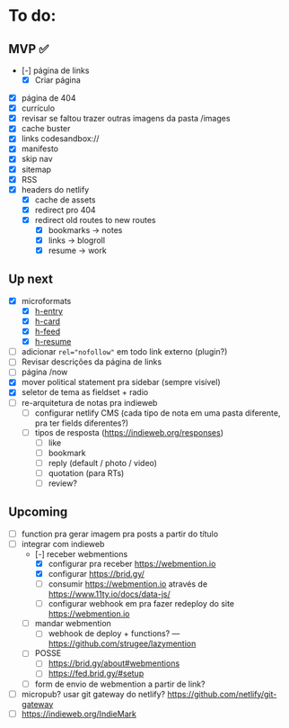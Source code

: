 # To do:

## MVP ✅

-   [-] página de links
    -   [x] Criar página
-   [x] página de 404
-   [x] currículo
-   [x] revisar se faltou trazer outras imagens da pasta /images
-   [x] cache buster
-   [x] links codesandbox://
-   [x] manifesto
-   [x] skip nav
-   [x] sitemap
-   [x] RSS
-   [x] headers do netlify
    -   [x] cache de assets
    -   [x] redirect pro 404
    -   [x] redirect old routes to new routes
        -   [x] bookmarks -> notes
        -   [x] links -> blogroll
        -   [x] resume -> work

## Up next

-   [x] microformats
    -   [x] [h-entry](http://microformats.org/wiki/h-entry)
    -   [x] [h-card](http://microformats.org/wiki/h-card)
    -   [x] [h-feed](http://microformats.org/wiki/h-feed)
    -   [x] [h-resume](http://microformats.org/wiki/h-resume)
-   [ ] adicionar `rel="nofollow"` em todo link externo (plugin?)
-   [ ] Revisar descrições da página de links
-   [ ] página /now
-   [x] mover political statement pra sidebar (sempre visível)
-   [x] seletor de tema as fieldset + radio
-   [ ] re-arquitetura de notas pra indieweb
    -   [ ] configurar netlify CMS (cada tipo de nota em uma pasta diferente, pra ter fields diferentes?)
    -   [ ] tipos de resposta (https://indieweb.org/responses)
        -   [ ] like
        -   [ ] bookmark
        -   [ ] reply (default / photo / video)
        -   [ ] quotation (para RTs)
        -   [ ] review?

## Upcoming

-   [ ] function pra gerar imagem pra posts a partir do título
-   [ ] integrar com indieweb
    -   [-] receber webmentions
        -   [x] configurar pra receber https://webmention.io
        -   [x] configurar https://brid.gy/
        -   [ ] consumir https://webmention.io através de https://www.11ty.io/docs/data-js/
        -   [ ] configurar webhook em pra fazer redeploy do site https://webmention.io
    -   [ ] mandar webmention
        -   [ ] webhook de deploy + functions? — https://github.com/strugee/lazymention
    -   [ ] POSSE
        -   [ ] https://brid.gy/about#webmentions
        -   [ ] https://fed.brid.gy/#setup
    -   [ ] form de envio de webmention a partir de link?
-   [ ] micropub? usar git gateway do netlify? https://github.com/netlify/git-gateway
-   [ ] https://indieweb.org/IndieMark
